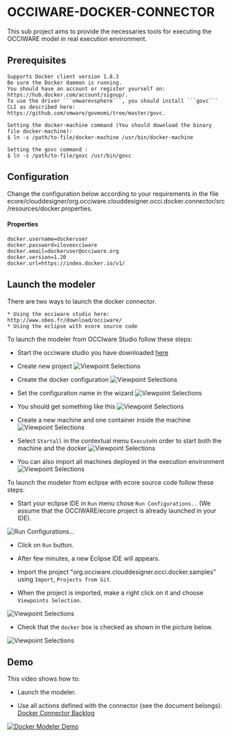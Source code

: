 OCCIWARE-DOCKER-CONNECTOR
=========================
This sub project aims to provide the necessaries tools for executing the OCCIWARE model in real execution environment.

Prerequisites
-------------
	Supports Docker client version 1.8.3
	Be sure the Docker daemon is running.
	You should have an account or register yourself on: https://hub.docker.com/account/signup/.
	To use the driver ```vmwarevsphere```, you should install ```govc``` CLI as described here: https://github.com/vmware/govmomi/tree/master/govc.
	
	Setting the docker-machine command (You should download the binary file docker-machine):
	$ ln -s /path/to-file/docker-machine /usr/bin/docker-machine

	Setting the govc command :
	$ ln -s /path/to-file/govc /usr/bin/govc
	

Configuration
-------------
Change the configuration below according to your requirements in the file ecore/clouddesigner/org.occiware.clouddesigner.occi.docker.connector/src/resources/docker.properties.

#### Properties
	docker.username=dockeruser
	docker.password=iloveocciware
	docker.email=dockeruser@occiware.org
	docker.version=1.20
	docker.url=https://index.docker.io/v1/
	

Launch the modeler
----------------
There are two ways to launch the docker connector.

	* Using the occiware studio here: http://www.obeo.fr/download/occiware/
	* Using the eclipse with ecore source code


To launch the modeler from OCCIware Studio follow these steps:

* Start the occiware studio you have downloaded [here](http://www.obeo.fr/download/occiware/)

* Create new project 
![Viewpoint Selections](https://raw.githubusercontent.com/occiware/dev-tools/master/eclipse/images/new_projet.png "New project")



* Create the docker configuration 
![Viewpoint Selections](https://raw.githubusercontent.com/occiware/dev-tools/master/eclipse/images/set_config.png "Create the configuration")



* Set the configuration name in the wizard
![Viewpoint Selections](https://raw.githubusercontent.com/occiware/dev-tools/master/eclipse/images/set_configuration_name.png "Select the appropriate configuration")



* You should get something like this
![Viewpoint Selections](https://raw.githubusercontent.com/occiware/dev-tools/master/eclipse/images/rendering_docker_modeler.png "Select the docker reference extension")


* Create a new machine and one container inside the machine
![Viewpoint Selections](https://raw.githubusercontent.com/occiware/dev-tools/master/eclipse/images/ex_design.png "create a new machine")


* Select `Startall` in the contextual menu `Execute`in order to start both the machine and the docker
![Viewpoint Selections](https://raw.githubusercontent.com/occiware/dev-tools/master/eclipse/images/ex_design_on.png "create a new machine")


* You can also import all machines deployed in the execution environment
![Viewpoint Selections](https://raw.githubusercontent.com/occiware/dev-tools/master/eclipse/images/after_import.png "create a new machine")

To launch the modeler from eclipse with ecore source code follow these steps:

* Start your eclipse IDE in `Run` menu chose `Run Configurations..` (We assume that the OCCIWARE/ecore project is already launched in your IDE).

![Run Configurations...](https://raw.githubusercontent.com/occiware/dev-tools/master/eclipse/images/run.png "Run Configurations...")

* Click on `Run` button.

* After few minutes, a new Eclipse IDE will appears.

* Import the project "org.occiware.clouddesigner.occi.docker.samples" using `Import`, `Projects from Git`.

* When the project is imported, make a right click on it and choose  `Viewpoints Selection`.

![Viewpoint Selections](https://raw.githubusercontent.com/occiware/dev-tools/master/eclipse/images/vs.png "Viewpoint Selections")

* Check that the `docker` box is checked as shown in the picture below.

![Viewpoint Selections](https://raw.githubusercontent.com/occiware/dev-tools/master/eclipse/images/view.png "Viewpoint Selections")

Demo
----
This video shows how to:

  * Launch the modeler.
  
  * Use all actions defined with the connector (see the document belongs): [Docker Connector Backlog](https://docs.google.com/document/d/1X1DtfjoB8PehV69BcCt8jGXZN40UNc97wSc3lbg-Lr0/edit)
  
  [![Docker Modeler Demo](https://raw.githubusercontent.com/occiware/dev-tools/master/eclipse/images/docker-demo-youtube.png)](https://www.youtube.com/watch?v=2SZXi71L0qQ)
  